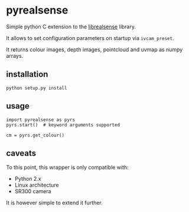 # pyrealsense
Simple python C extension to the [librealsense](https://github.com/IntelRealSense/librealsense) library. 

It allows to set configuration parameters on startup via `ivcam_preset`. 

It returns colour images, depth images, pointcloud and uvmap as numpy arrays.

## installation

    python setup.py install

## usage

    import pyrealsense as pyrs
    pyrs.start()  # keyword arguments supported
    
    cm = pyrs.get_colour()

## caveats
To this point, this wrapper is only compatible with:
- Python 2.x
- Linux architecture
- SR300 camera

It is however simple to extend it further.
